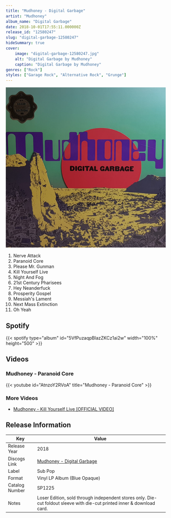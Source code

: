 ```yaml
---
title: "Mudhoney - Digital Garbage"
artist: "Mudhoney"
album_name: "Digital Garbage"
date: 2018-10-01T17:55:11.000000Z
release_id: "12580247"
slug: "digital-garbage-12580247"
hideSummary: true
cover:
    image: "digital-garbage-12580247.jpg"
    alt: "Digital Garbage by Mudhoney"
    caption: "Digital Garbage by Mudhoney"
genres: ["Rock"]
styles: ["Garage Rock", "Alternative Rock", "Grunge"]
---
```


![Digital Garbage by Mudhoney](digital-garbage-12580247.jpg)

<!-- section break -->

1. Nerve Attack
2. Paranoid Core
3. Please Mr. Gunman
4. Kill Yourself Live
5. Night And Fog
6. 21st Century Pharisees
7. Hey Neanderfuck
8. Prosperity Gospel
9. Messiah's Lament
10. Next Mass Extinction
11. Oh Yeah

<!-- section break -->


## Spotify
{{< spotify type="album" id="5VfPuzaqpBlazZKCz1ai2w" width="100%" height="500" >}}



## Videos
### Mudhoney - Paranoid Core
{{< youtube id="AtnzoY2RVoA" title="Mudhoney - Paranoid Core" >}}<br>

### More Videos

- [Mudhoney - Kill Yourself Live [OFFICIAL VIDEO]](https://www.youtube.com/watch?v=UNwo0dWvWt4)


## Release Information
|  Key           | Value                                                |
| ---------------| ---------------------------------------------------- |
| Release Year   | 2018                                   |
| Discogs Link   | [Mudhoney - Digital Garbage](https://www.discogs.com/release/12580247-Mudhoney-Digital-Garbage) |
| Label          | Sub Pop |
| Format         | Vinyl LP Album (Blue Opaque) |
| Catalog Number | SP1225 |
| Notes | Loser Edition, sold through independent stores only. Die-cut foldout sleeve with die-cut printed inner & download card. |
